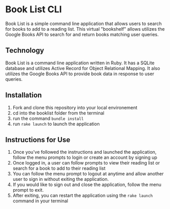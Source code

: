 # Book List CLI
Book List is a simple command line application that allows users to search for books to add to a reading list. This virtual "bookshelf" allows utilizes the Google Books API to search for and return books matching user queries.


## Technology
Book List is a command line application written in Ruby. It has a SQLite database and utilizes Active Record for Object Relational Mapping. It also utilizes the Google Books API to provide book data in response to user queries. 

## Installation
1. Fork and clone this repository into your local environement
2. cd into the booklist folder from the terminal
3. run the command `bundle install`
4. run `rake launch` to launch the application

## Instructions for Use
1. Once you've followed the instructions and launched the application, follow the menu prompts to login or create an account by signing up
2. Once logged in, a user can follow prompts to view their reading list or search for a book to add to their reading list
3. You can follow the menu prompt to logout at anytime and allow another user to sign in without exiting the application.
4. If you would like to sign out and close the application, follow the menu prompt to exit.
5. After exiting, you can restart the application using the `rake launch` command in your terminal


